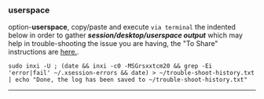 ### userspace
option-**userspace**, 
copy/paste and execute `via terminal` the indented below in order to gather **_session/desktop/userspace output_** which may help in trouble-shooting the issue you are having, the "To Share" instructions are [here.](https://github.com/two-dogs/the-kennel/wiki/trouble-shoot-history#to-share).

`sudo inxi -U ; (date && inxi -c0 -MSGrsxxtcm20 && grep -Ei 'error|fail' ~/.xsession-errors && date) > ~/trouble-shoot-history.txt | echo "Done, the log has been saved to ~/trouble-shoot-history.txt"`
***
